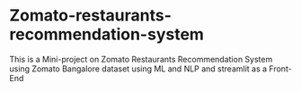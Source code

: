 # Zomato-restaurants-recommendation-system
This is a Mini-project on Zomato Restaurants Recommendation System using Zomato Bangalore dataset using ML and NLP and streamlit as a Front-End 
